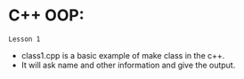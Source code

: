 # C++ OOP:
`Lesson 1`
   + class1.cpp is a basic example of make class in the c++.
   + It will ask name and other information and give the output. 
